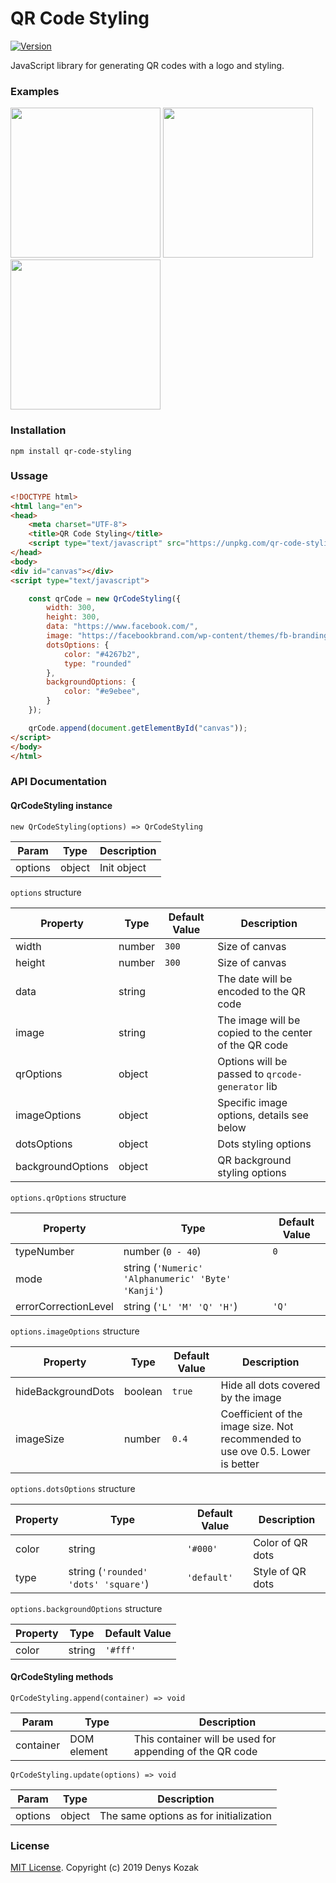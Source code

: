 # QR Code Styling
[![Version](https://img.shields.io/npm/v/qr-code-styling.svg)](https://www.npmjs.org/package/qr-code-styling)

JavaScript library for generating QR codes with a logo and styling.

### Examples
<p float="left">
<img style="display:inline-block" src="https://raw.githubusercontent.com/kozakdenys/qr-code-styling/master/src/assets/facebook_example.png" width="240" />
<img style="display:inline-block" src="https://raw.githubusercontent.com/kozakdenys/qr-code-styling/master/src/assets/instagram_example.png" width="240" />
<img style="display:inline-block" src="https://raw.githubusercontent.com/kozakdenys/qr-code-styling/master/src/assets/telegram_example.png" width="240" />
</p>

### Installation

```
npm install qr-code-styling
```

### Ussage

```HTML
<!DOCTYPE html>
<html lang="en">
<head>
    <meta charset="UTF-8">
    <title>QR Code Styling</title>
    <script type="text/javascript" src="https://unpkg.com/qr-code-styling/lib/qr-code-styling.js"></script>
</head>
<body>
<div id="canvas"></div>
<script type="text/javascript">

    const qrCode = new QrCodeStyling({
        width: 300,
        height: 300,
        data: "https://www.facebook.com/",
        image: "https://facebookbrand.com/wp-content/themes/fb-branding/assets/images/fb-logo.png?v2",
        dotsOptions: {
            color: "#4267b2",
            type: "rounded"
        },
        backgroundOptions: {
            color: "#e9ebee",
        }
    });

    qrCode.append(document.getElementById("canvas"));
</script>
</body>
</html>
```

### API Documentation

#### QrCodeStyling instance
`new QrCodeStyling(options) => QrCodeStyling`

Param  |Type  |Description
-------|------|------------
options|object|Init object

`options` structure

Property         |Type  |Default Value|Description
-----------------|------|-------------|-----------------------------------------------------
width            |number|`300`        |Size of canvas
height           |number|`300`        |Size of canvas
data             |string|             |The date will be encoded to the QR code
image            |string|             |The image will be copied to the center of the QR code
qrOptions        |object|             |Options will be passed to `qrcode-generator` lib
imageOptions     |object|             |Specific image options, details see below
dotsOptions      |object|             |Dots styling options
backgroundOptions|object|             |QR background styling options

`options.qrOptions` structure

Property            |Type                                              |Default Value
--------------------|--------------------------------------------------|-------------
typeNumber          |number (`0 - 40`)                                 |`0`
mode                |string (`'Numeric' 'Alphanumeric' 'Byte' 'Kanji'`)|
errorCorrectionLevel|string (`'L' 'M' 'Q' 'H'`)                        |`'Q'`

`options.imageOptions` structure

Property          |Type   |Default Value|Description
------------------|-------|-------------|------------------------------------------------------------------------------
hideBackgroundDots|boolean|`true`       |Hide all dots covered by the image
imageSize         |number |`0.4`        |Coefficient of the image size. Not recommended to use ove 0.5. Lower is better

`options.dotsOptions` structure

Property|Type                                |Default Value|Description
--------|------------------------------------|-------------|-----------------
color  |string                              |`'#000'`     |Color of QR dots
type    |string (`'rounded' 'dots' 'square'`)|`'default'`  |Style of QR dots

`options.backgroundOptions` structure

Property|Type  |Default Value
--------|------|-------------
color  |string|`'#fff'`

#### QrCodeStyling methods
`QrCodeStyling.append(container) => void`

Param    |Type       |Description
---------|-----------|-----------
container|DOM element|This container will be used for appending of the QR code

`QrCodeStyling.update(options) => void`

Param  |Type  |Description
-------|------|--------------------------------------
options|object|The same options as for initialization

### License

[MIT License](https://raw.githubusercontent.com/kozakdenys/qr-code-styling/master/LICENSE). Copyright (c) 2019 Denys Kozak

